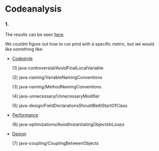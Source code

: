 # Codeanalysis

### 1.

The results can be seen [here](https://github.com/michael2750/Codeanalysis/tree/master/pmdresults).

We couldnt figure out how to run pmd with a specific metric, but we would like something like:

- [Codestyle](https://github.com/michael2750/Codeanalysis/blob/master/pmdresults/pmdcodestyle.txt)

  (1) java-controversial/AvoidFinalLocalVariable
  
  (2) java-naming/VariableNamingConventions
  
  (3) java-naming/MethodNamingConventions
  
  (4) java-unnecessary/UnnecessaryModifier
  
  (5) java-design/FieldDeclarationsShouldBeAtStartOfClass
  
- [Performance](https://github.com/michael2750/Codeanalysis/blob/master/pmdresults/pmdperformance.txt)

  (6) java-optimizations/AvoidInstantiatingObjectsInLoops
 
- [Design](https://github.com/michael2750/Codeanalysis/blob/master/pmdresults/pmddesign.txt)

  (7) java-coupling/CouplingBetweenObjects
